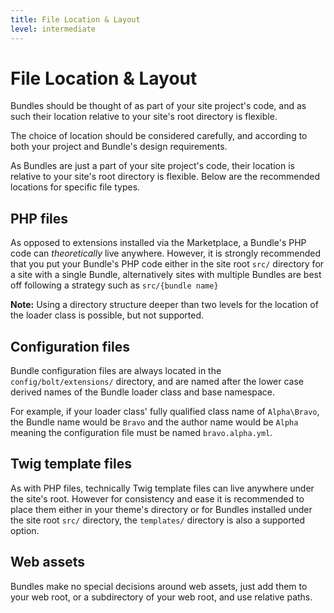 ```yaml
---
title: File Location & Layout
level: intermediate
---
```

File Location & Layout
======================

Bundles should be thought of as part of your site project's code, and as such
their location relative to your site's root directory is flexible.

The choice of location should be considered carefully, and according to both
your project and Bundle's design requirements.

As Bundles are just a part of your site project's code, their location is
relative to your site's root directory is flexible. Below are the
recommended locations for specific file types.


## PHP files

As opposed to extensions installed via the Marketplace, a Bundle's PHP code can
_theoretically_ live anywhere. However, it is strongly recommended that you put
your Bundle's PHP code either in the site root `src/` directory for a site with
a single Bundle, alternatively sites with multiple Bundles are best off
following a strategy such as `src/{bundle name}`

<p class="note"><strong>Note:</strong> Using a directory structure deeper than
two levels for the location of the loader class is possible, but not supported.
</p>


## Configuration files

Bundle configuration files are always located in the `config/bolt/extensions/`
directory, and are named after the lower case derived names of the Bundle
loader class and base namespace.

For example, if your loader class' fully qualified class name of `Alpha\Bravo`,
the Bundle name would be `Bravo` and the author name would be `Alpha` meaning
the configuration file must be named `bravo.alpha.yml`.


## Twig template files

As with PHP files, technically Twig template files can live anywhere under the
site's root. However for consistency and ease it is recommended to place them
either in your theme's directory or for Bundles installed under the site root
`src/` directory, the `templates/` directory is also a supported option.


## Web assets

Bundles make no special decisions around web assets, just add them to your web
root, or a subdirectory of your web root, and use relative paths.
